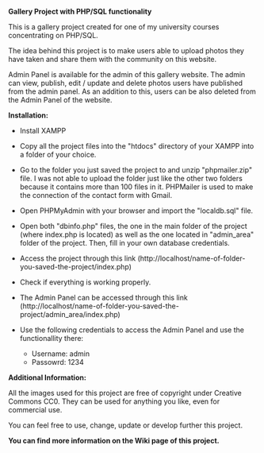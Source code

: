 **Gallery Project with PHP/SQL functionality**

This is a gallery project created for one of my university courses concentrating on PHP/SQL.

The idea behind this project is to make users able to upload photos they have taken and share them with the community on this website.

Admin Panel is available for the admin of this gallery website. The admin can view, publish, edit / update and delete photos users have published from the admin panel.
As an addition to this, users can be also deleted from the Admin Panel of the website.

**Installation:**

- Install XAMPP

- Copy all the project files into the "htdocs" directory of your XAMPP into a folder of your choice.

- Go to the folder you just saved the project to and unzip "phpmailer.zip" file. I was not able to upload the folder just like the other two folders because it contains more than 100 files in it. PHPMailer is used to make the connection of the contact form with Gmail.

- Open PHPMyAdmin with your browser and import the "localdb.sql" file.

- Open both "dbinfo.php" files, the one in the main folder of the project (where index.php is located) as well as the one located in "admin_area" folder of the project. Then, fill in your own database credentials.

- Access the project through this link (http://localhost/name-of-folder-you-saved-the-project/index.php)

- Check if everything is working properly.

- The Admin Panel can be accessed through this link (http://localhost/name-of-folder-you-saved-the-project/admin_area/index.php)

- Use the following credentials to access the Admin Panel and use the functionallity there:
  - Username: admin
  - Passowrd: 1234
  
**Additional Information:**

All the images used for this project are free of copyright under Creative Commons CC0. They can be used for anything you like, even for commercial use.

You can feel free to use, change, update or develop further this project.

**You can find more information on the Wiki page of this project.**
